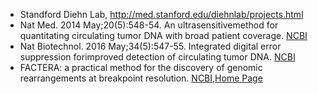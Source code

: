 * Standford Diehn Lab,  http://med.stanford.edu/diehnlab/projects.html
* Nat Med. 2014 May;20(5):548-54. An ultrasensitivemethod for quantitating circulating tumor DNA with broad patient coverage.  [NCBI](https://www.ncbi.nlm.nih.gov/pubmed/24705333)
* Nat Biotechnol. 2016 May;34(5):547-55. Integrated digital error suppression forimproved detection of circulating tumor DNA. [NCBI](https://www.ncbi.nlm.nih.gov/pmc/articles/PMC4907374/)
* FACTERA: a practical method for the discovery of genomic rearrangements at breakpoint resolution. [NCBI](https://www.ncbi.nlm.nih.gov/pmc/articles/PMC4296148/),[Home Page](https://factera.stanford.edu/)
